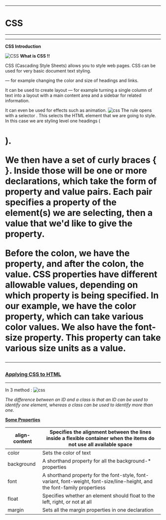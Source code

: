 ___ 

# **CSS**
___ 
___ 

**CSS Introduction**

![CSS](https://www.w3docs.com/uploads/media/default/0001/05/6d07a36ebe6d55273b39440f2391f1d7e6d4092a.png)
**What is CSS !!**

CSS (Cascading Style Sheets) allows you to style web pages.
CSS can be used for very basic document text styling.

 — for example changing the color and size of headings and links. 

  It can be used to create layout — for example turning a single column of text into a layout with a main content area and a sidebar for related information. 

  It can even be used for effects such as animation. 
  ![css](https://lucidar.me/en/web-dev-class/files/en-internal-css-syntax.png)
  The rule opens with a selector . This selects the HTML element that we are going to style. In this case we are styling level one headings (<h1>).

We then have a set of curly braces { }. Inside those will be one or more declarations, which take the form of property and value pairs. Each pair specifies a property of the element(s) we are selecting, then a value that we'd like to give the property.

Before the colon, we have the property, and after the colon, the value. CSS properties have different allowable values, depending on which property is being specified. In our example, we have the color property, which can take various color values. We also have the font-size property. This property can take various size units as a value.
___ 

### [Applying CSS to HTML](https://www.bitdegree.org/learn/internal-css)
___ 
 In 3 method :
 ![css](https://www.bitdegree.org/learn/storage/media/images/8c4493d3-110c-4a95-8b70-7626ce2d2f4e.o.jpg)


*The difference between an ID and a class is that an ID can be used to identify one element, whereas a class can be used to identify more than one.*

[**Some Properties**](https://www.w3schools.com/cssref/default.asp)

| align-content | Specifies the alignment between the lines inside a flexible container when the items do not use all available space  |
| ------- | ------- |
| color | Sets the color of text|
| background | A shorthand property for all the background-* properties  |
| font |  	A shorthand property for the font-style, font-variant, font-weight, font-size/line-height, and the font-family propertiess  |  
| float|Specifies whether an element should float to the left, right, or not at all | 
| margin |Sets all the margin properties in one declaration| 

